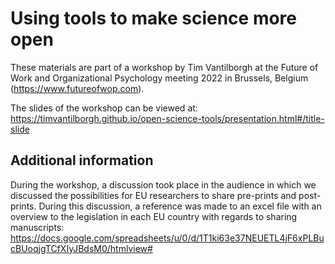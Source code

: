 # Using tools to make science more open

These materials are part of a workshop by Tim Vantilborgh at the Future of Work and Organizational Psychology meeting 2022 in Brussels, Belgium (https://www.futureofwop.com).

The slides of the workshop can be viewed at: https://timvantilborgh.github.io/open-science-tools/presentation.html#/title-slide

## Additional information

During the workshop, a discussion took place in the audience in which we discussed the possibilities for EU researchers to share pre-prints and post-prints. During this discussion, a reference was made to an excel file with an overview to the legislation in each EU country with regards to sharing manuscripts: https://docs.google.com/spreadsheets/u/0/d/1T1ki63e37NEUETL4jF6xPLBucBUoqjgTCfXIyJBdsM0/htmlview#
